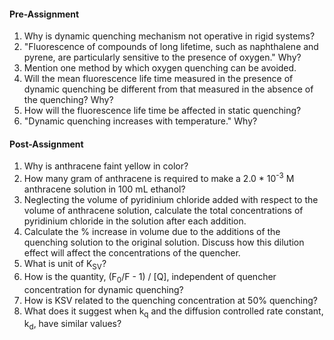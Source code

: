 #### Pre-Assignment

1. Why is dynamic quenching mechanism not operative in rigid systems?  
2. "Fluorescence of compounds of long lifetime, such as naphthalene and pyrene, are particularly sensitive to the presence of oxygen." Why?  
3. Mention one method by which oxygen quenching can be avoided.  
4. Will the mean fluorescence life time measured in the presence of dynamic quenching be different from that measured in the absence of the quenching? Why?  
5. How will the fluorescence life time be affected in static quenching?  
6. "Dynamic quenching increases with temperature." Why?  

#### Post-Assignment

1. Why is anthracene faint yellow in color?  
2. How many gram of anthracene is required to make a 2.0 * 10<sup>-3</sup> M anthracene solution in 100 mL ethanol?  
3. Neglecting the volume of pyridinium chloride added with respect to the volume of anthracene solution, calculate the total concentrations of pyridinium chloride in the solution after each addition.  
4. Calculate the % increase in volume due to the additions of the quenching solution to the original solution. Discuss how this dilution effect will affect the concentrations of the quencher.  
5. What is unit of K<sub>SV</sub>?  
6. How is the quantity, (F<sub>0</sub>/F - 1) / [Q], independent of quencher concentration for dynamic quenching?  
7. How is KSV related to the quenching concentration at 50% quenching?  
8. What does it suggest when k<sub>q</sub> and the diffusion controlled rate constant, k<sub>d</sub>, have similar values?  
